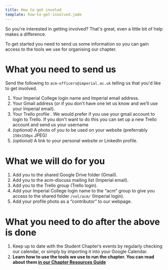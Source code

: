 ```yaml
---
title: How to get involed
template: how-to-get-involved.jade
---
```


So you're interested in getting involved? That's great, even a little
bit of help makes a difference.

To get started you need to send us some information so you can
gain access to the tools we use for organising our chapter.

# What you need to send us

Send the following to ``acm-officers@imperial.ac.uk`` telling us that you'd like to get involved.

1. Your Imperial College login name and Imperial email address.
1. Your Gmail address (or if you don’t
have one let us know and we’ll use your Imperial email).
1. Your Trello profile . We would prefer if you use your gmail account to login
to Trello. If you don't want to do this you can set up a new Trello account and
send us your username
1. *(optional)* A photo of you to be used on your website (preferrably ``150x150px`` JPEG)
1. *(optional)* A link to your personal website or LinkedIn profile.

# What we will do for you

1. Add you to the shared Google Drive folder
(Gmail).
1. Add you to the acm-discuss mailing list (Imperial email).
1. Add you to the Trello group (Trello login).
1. Add your Imperial College login name to the “acm” group to give you access to the shared folder
``/vol/acm/`` (Imperial login).
1. Add your profile photo as a “contributor” to our webpage.

# What you need to do after the above is done

1. Keep up to date with the Student Chapter’s events by regularly checking our
calendar, or simply by importing it into your Google Calendar.
1. **Learn how to use the tools we use to run the chapter. You can read about
   them [in our Chapter Resources Guide](/chapter-resources-guide/)**

